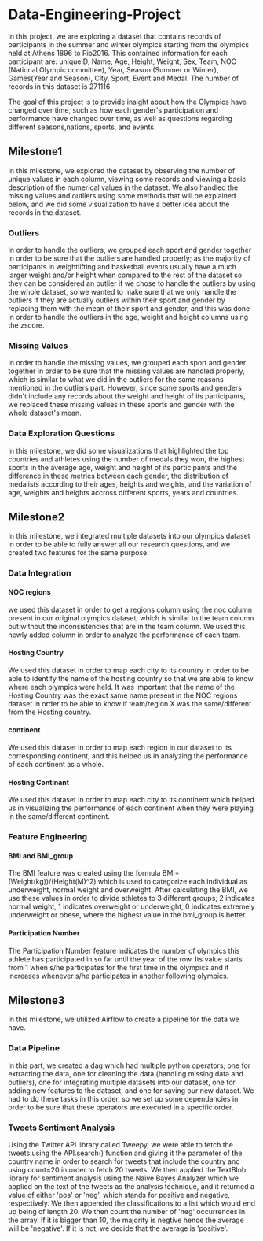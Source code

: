 # Data-Engineering-Project

In this project, we are exploring a dataset that contains records of participants in the summer and winter olympics starting from the olympics held at Athens 1896 to Rio2016. This contained information for each participant are: uniqueID, Name, Age, Height, Weight, Sex, Team, NOC (National Olympic committee), Year, Season (Summer or Winter), Games(Year and Season), City, Sport, Event and Medal. The number of records in this dataset is 271116

The goal of this project is to provide insight about how the Olympics have changed over time, such as how each gender's participation and performance have changed over time, as well as questions regarding different seasons,nations, sports, and events.

## Milestone1

In this milestone, we explored the dataset by observing the number of unique values in each column, viewing some records and viewing a basic description of the numerical values in the dataset. We also handled the missing values and outliers using some methods that will be explained below, and we did some visualization to have a better idea about the records in the dataset.

### Outliers

In order to handle the outliers, we grouped each sport and gender together in order to be sure that the outliers are handled properly; as the majority of participants in weightlifting and basketball events usually have a much larger weight and/or height when compared to the rest of the dataset so they can be considered an outlier if we chose to handle the outliers by using the whole dataset, so we wanted to make sure that we only handle the outliers if they are actually outliers within their sport and gender by replacing them with the mean of their sport and gender, and this was done in order to handle the outliers in the age, weight and height columns using the zscore.

### Missing Values

In order to handle the missing values, we grouped each sport and gender together in order to be sure that the missing values are handled properly, which is similar to what we did in the outliers for the same reasons mentioned in the outliers part. However, since some sports and genders didn't include any records about the weight and height of its participants, we replaced these missing values in these sports and gender with the whole dataset's mean.

### Data Exploration Questions

In this milestone, we did some visualizations that highlighted the top countries and athletes using the number of medals they won, the highest sports in the average age, weight and height of its participants and the difference in these metrics between each gender, the distribution of medalists according to their ages, heights and weights, and the variation of age, weights and heights accross different sports, years and countries.

## Milestone2
In this milestone, we integrated multiple datasets into our olympics dataset in order to be able to fully answer all our research questions, and we created two features for the same purpose.

### Data Integration
#### NOC regions
we used this dataset in order to get a regions column using the noc column present in our original olympics dataset, which is similar to the team column but without the inconsistencies that are in the team column. We used this newly added column in order to analyze the performance of each team.

#### Hosting Country
We used this dataset in order to map each city to its country in order to be able to identify the name of the hosting country so that we are able to know where each olympics were held. It was important that the name of the Hosting Country was the exact same name present in the NOC regions dataset in order to be able to know if team/region X was the same/different from the Hosting country.

#### continent
We used this dataset in order to map each region in our dataset to its corresponding continent, and this helped us in analyzing the performance of each continent as a whole.

#### Hosting Continant
We used this dataset in order to map each city to its continent which helped us in visualizing the performance of each continent when they were playing in the same/different continent.

### Feature Engineering
#### BMI and BMI_group
The BMI feature was created using the formula BMI=(Weight(kg))/(Height(M)^2) which is used to categorize each individual as underweight, normal weight and overweight. After calculating the BMI, we use these values in order to divide athletes to 3 different groups;  2 indicates normal weight, 1 indicates overweight or underweight, 0 indicates extremely underweight or obese, where the highest value in the bmi_group is better.

#### Participation Number
The Participation Number feature indicates the number of olympics this athlete has participated in so far until the year of the row. Its value starts from 1 when s/he participates for the first time in the olympics and it increases whenever s/he participates in another following olympics.

## Milestone3
In this milestone, we utilized Airflow to create a pipeline for the data we have.

### Data Pipeline
In this part, we created a dag which had multiple python operators; one for extracting the data, one for cleaning the data (handling missing data and outliers), one for integrating multiple datasets into our dataset, one for adding new features to the dataset, and one for saving our new dataset. We had to do these tasks in this order, so we set up some dependancies in order to be sure that these operators are executed in a specific order.

### Tweets Sentiment Analysis
Using the Twitter API library called Tweepy, we were able to fetch the tweets using the API.search() function and giving it the parameter of the country name in order to search for tweets that include the country and using count=20 in order to fetch 20 tweets. We then applied the TextBlob library for sentiment analysis using the Naive Bayes Analyzer which we applied on the text of the tweets as the analysis technique, and it returned a value of either 'pos' or 'neg', which stands for positive and negative, respectively. We then appended the classifications to a list which would end up being of length 20. We then count the number of 'neg' occurrences in the array. If it is bigger than 10, the majority is negtive hence the average will be 'negative'. If it is not, we decide that the average is 'positive'.
